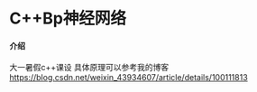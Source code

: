 # C++Bp神经网络

#### 介绍
大一暑假c++课设 具体原理可以参考我的博客 https://blog.csdn.net/weixin_43934607/article/details/100111813